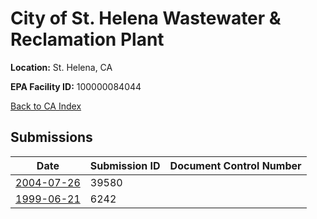 # City of St. Helena Wastewater & Reclamation Plant

**Location:** St. Helena, CA

**EPA Facility ID:** 100000084044

[Back to CA Index](../../index.md)

## Submissions

| Date | Submission ID | Document Control Number |
|------|--------------|-------------------------|
| [2004-07-26](submissions/39580.md) | 39580 |  |
| [1999-06-21](submissions/6242.md) | 6242 |  |
